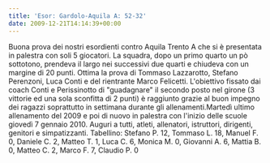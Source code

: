 ```yaml
---
title: 'Esor: Gardolo-Aquila A: 52-32'
date: 2009-12-21T14:14:39+00:00
---
```

Buona prova dei nostri esordienti contro Aquila Trento A che si è presentata in palestra con soli 5 giocatori. La squadra, dopo un primo quarto un pò sottotono, prendeva il largo nei successivi due quarti e chiudeva con un margine di 20 punti. Ottima la prova di Tommaso Lazzarotto, Stefano Perenzoni, Luca Conti e del rientrante Marco Felicetti. L'obiettivo fissato dai coach Conti e Perissinotto di "guadagnare" il secondo posto nel girone (3 vittorie ed una sola sconfitta di 2 punti) è raggiunto grazie al buon impegno dei ragazzi soprattutto in settimana durante gli allenamenti.Martedì ultimo allenamento del 2009 e poi di nuovo in palestra con l'inizio delle scuole giovedì 7 gennaio 2010. Auguri a tutti, atleti, allenatori, istruttori, dirigenti, genitori e simpatizzanti.
Tabellino: Stefano P. 12, Tommaso L. 18, Manuel F. 0, Daniele C. 2, Matteo T. 1, Luca C. 6, Monica M. 0, Giovanni A. 6, Mattia B. 0, Matteo C. 2, Marco F. 7, Claudio P. 0